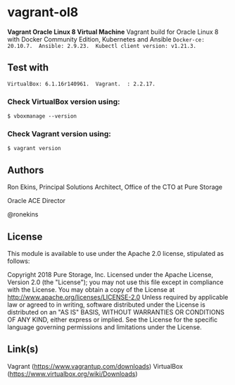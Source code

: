 # vagrant-ol8
**Vagrant Oracle Linux 8 Virtual Machine** Vagrant build for Oracle Linux 8 with Docker Community Edition, Kubernetes and Ansible
`
Docker-ce: 20.10.7. 
Ansible: 2.9.23. 
Kubectl client version: v1.21.3. 
`
## Test with
`
VirtualBox: 6.1.16r140961. 
Vagrant.  : 2.2.17. 
`
### Check VirtualBox version using:
`
$ vboxmanage --version
`

### Check Vagrant version using:
`
$ vagrant version
`

## Authors

Ron Ekins, Principal Solutions Architect, Office of the CTO at Pure Storage

Oracle ACE Director

@ronekins

## License

This module is available to use under the Apache 2.0 license, stipulated as follows:

Copyright 2018 Pure Storage, Inc.
Licensed under the Apache License, Version 2.0 (the "License"); you may not use this file except in compliance with the License. You may obtain a copy of the License at http://www.apache.org/licenses/LICENSE-2.0 Unless required by applicable law or agreed to in writing, software distributed under the License is distributed on  an "AS IS" BASIS, WITHOUT WARRANTIES OR CONDITIONS OF ANY KIND, either express or implied. See the License for the specific language governing permissions and limitations under the License.

## Link(s)

Vagrant (https://www.vagrantup.com/downloads)
VirtualBox (https://www.virtualbox.org/wiki/Downloads)
